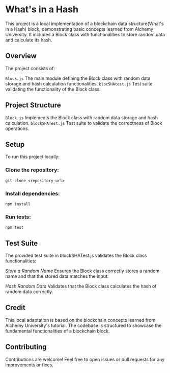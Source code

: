 
# What's in a Hash

This project is a local implementation of a blockchain data structure(What's in a Hash) block, demonstrating basic concepts learned from Alchemy University. It includes a Block class with functionalities to store random data and calculate its hash.

## Overview
The project consists of:

`Block.js` The main module defining the Block class with random data storage and hash calculation functionalities.
`blocSHAtest.js` Test suite validating the functionality of the Block class.

## Project Structure
`Block.js` Implements the Block class with random data storage and hash calculation.
`blockSHATest.js` Test suite to validate the correctness of Block operations.

## Setup
To run this project locally:

### Clone the repository:

```shell
git clone <repository-url> 
```
### Install dependencies:

```shell
npm install
```

### Run tests:

```shell
npm test
```

## Test Suite
The provided test suite in blockSHATest.js validates the Block class functionalities:

*Store a Random Name*
Ensures the Block class correctly stores a random name and that the stored data matches the input.

*Hash Random Data*
Validates that the Block class calculates the hash of random data correctly.

## Credit
This local adaptation is based on the blockchain concepts learned from Alchemy University's tutorial. The codebase is structured to showcase the fundamental functionalities of a blockchain block.

## Contributing
Contributions are welcome! Feel free to open issues or pull requests for any improvements or fixes.